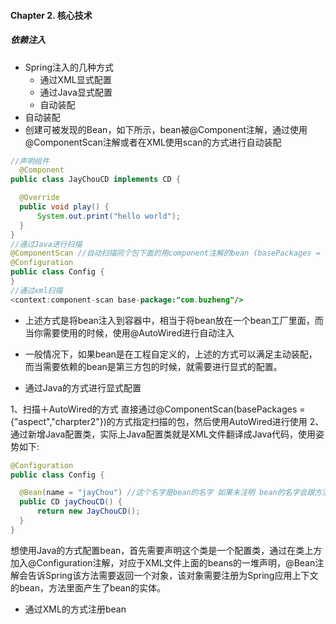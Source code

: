 #### Chapter 2. 核心技术

##### 依赖注入
 - Spring注入的几种方式
   - 通过XML显式配置
   - 通过Java显式配置
   - 自动装配
 - 自动装配
  - 创建可被发现的Bean，如下所示，bean被@Component注解，通过使用@ComponentScan注解或者在XML使用scan的方式进行自动装配
  
  ```java
  //声明组件
    @Component
public class JayChouCD implements CD {

    @Override
    public void play() {
        System.out.print("hello world");
    }
}
//通过Java进行扫描
@ComponentScan //自动扫描同个包下面的用component注解的bean (basePackages = {"aspect","charpter2"})
@Configuration
public class Config {
}
//通过xml扫描
<context:component-scan base-package:"com.buzheng"/>
``` 
  - 上述方式是将bean注入到容器中，相当于将bean放在一个bean工厂里面，而当你需要使用的时候，使用@AutoWired进行自动注入
  
- 一般情况下，如果bean是在工程自定义的，上述的方式可以满足主动装配，而当需要依赖的bean是第三方包的时候，就需要进行显式的配置。

 - 通过Java的方式进行显式配置
 
  1、扫描＋AutoWired的方式 直接通过@ComponentScan(basePackages = {"aspect","charpter2"})的方式指定扫描的包，然后使用AutoWired进行使用
  2、通过新增Java配置类，实际上Java配置类就是XML文件翻译成Java代码，使用姿势如下:
  
  ```java
  @Configuration
public class Config {

    @Bean(name = "jayChou") //这个名字是bean的名字 如果未注明 bean的名字会跟方法名一致
    public CD jayChouCD() {
        return new JayChouCD();
    }
}
  ```  
  想使用Java的方式配置bean，首先需要声明这个类是一个配置类，通过在类上方加入@Configuration注解，对应于XML文件上面的beans的一堆声明，@Bean注解会告诉Spring该方法需要返回一个对象，该对象需要注册为Spring应用上下文的bean，方法里面产生了bean的实体。
 - 通过XML的方式注册bean
  
  
  
   